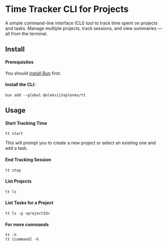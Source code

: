# Time Tracker CLI for Projects

A simple command-line interface (CLI) tool to track time spent on projects and tasks. Manage multiple projects, track sessions, and view summaries — all from the terminal.

## Install

#### Prerequisites
You should [install Bun](https://bun.sh/docs/installation) first.

#### Install the CLI:
```
bun add --global @oleksiiteplenko/tt
```

## Usage
#### Start Tracking Time
```
tt start
```
This will prompt you to create a new project or select an existing one and add a task.

#### End Tracking Session
```
tt stop
```

#### List Projects
```
tt ls
```
#### List Tasks for a Project
```
tt ls -p <projectId>
```
#### For more commands
```
tt -h
tt [command] -h
```

